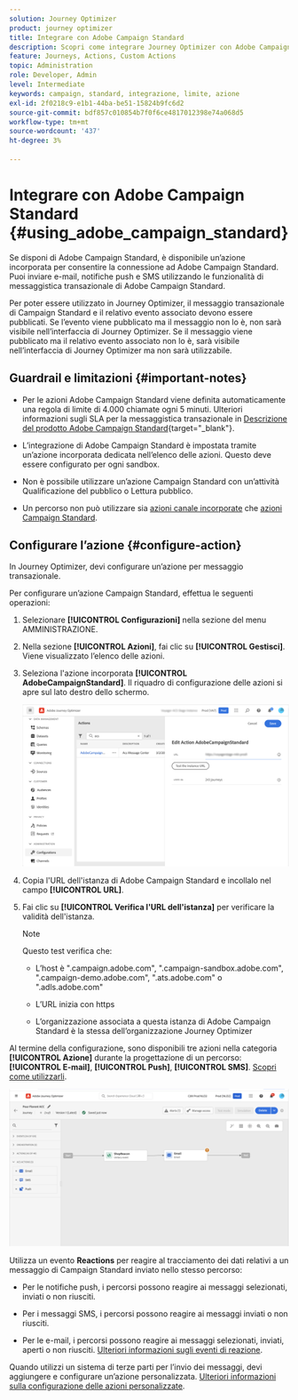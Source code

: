 ```yaml
---
solution: Journey Optimizer
product: journey optimizer
title: Integrare con Adobe Campaign Standard
description: Scopri come integrare Journey Optimizer con Adobe Campaign Standard
feature: Journeys, Actions, Custom Actions
topic: Administration
role: Developer, Admin
level: Intermediate
keywords: campaign, standard, integrazione, limite, azione
exl-id: 2f0218c9-e1b1-44ba-be51-15824b9fc6d2
source-git-commit: bdf857c010854b7f0f6ce4817012398e74a068d5
workflow-type: tm+mt
source-wordcount: '437'
ht-degree: 3%

---
```


# Integrare con Adobe Campaign Standard {#using_adobe_campaign_standard}

Se disponi di Adobe Campaign Standard, è disponibile un’azione incorporata per consentire la connessione ad Adobe Campaign Standard. Puoi inviare e-mail, notifiche push e SMS utilizzando le funzionalità di messaggistica transazionale di Adobe Campaign Standard.

Per poter essere utilizzato in Journey Optimizer, il messaggio transazionale di Campaign Standard e il relativo evento associato devono essere pubblicati. Se l’evento viene pubblicato ma il messaggio non lo è, non sarà visibile nell’interfaccia di Journey Optimizer. Se il messaggio viene pubblicato ma il relativo evento associato non lo è, sarà visibile nell’interfaccia di Journey Optimizer ma non sarà utilizzabile.

## Guardrail e limitazioni {#important-notes}

* Per le azioni Adobe Campaign Standard viene definita automaticamente una regola di limite di 4.000 chiamate ogni 5 minuti. Ulteriori informazioni sugli SLA per la messaggistica transazionale in [Descrizione del prodotto Adobe Campaign Standard](https://helpx.adobe.com/it/legal/product-descriptions/campaign-standard.html){target="_blank"}.

* L’integrazione di Adobe Campaign Standard è impostata tramite un’azione incorporata dedicata nell’elenco delle azioni. Questo deve essere configurato per ogni sandbox.

* Non è possibile utilizzare un’azione Campaign Standard con un’attività Qualificazione del pubblico o Lettura pubblico.

* Un percorso non può utilizzare sia [azioni canale incorporate](../building-journeys/journeys-message.md) che [azioni Campaign Standard](../building-journeys/using-adobe-campaign-standard.md).

## Configurare l’azione {#configure-action}

In Journey Optimizer, devi configurare un’azione per messaggio transazionale.

Per configurare un’azione Campaign Standard, effettua le seguenti operazioni:

1. Selezionare **[!UICONTROL Configurazioni]** nella sezione del menu AMMINISTRAZIONE.

1. Nella sezione **[!UICONTROL Azioni]**, fai clic su **[!UICONTROL Gestisci]**. Viene visualizzato l’elenco delle azioni.

1. Seleziona l&#39;azione incorporata **[!UICONTROL AdobeCampaignStandard]**. Il riquadro di configurazione delle azioni si apre sul lato destro dello schermo.

   ![](assets/actioncampaign.png)

1. Copia l&#39;URL dell&#39;istanza di Adobe Campaign Standard e incollalo nel campo **[!UICONTROL URL]**.

1. Fai clic su **[!UICONTROL Verifica l&#39;URL dell&#39;istanza]** per verificare la validità dell&#39;istanza.

   >[!NOTE]
   >
   >Questo test verifica che:
   >
   >* L’host è &quot;.campaign.adobe.com&quot;, &quot;.campaign-sandbox.adobe.com&quot;, &quot;.campaign-demo.adobe.com&quot;, &quot;.ats.adobe.com&quot; o &quot;.adls.adobe.com&quot;
   >
   >* L’URL inizia con https
   >
   >* L’organizzazione associata a questa istanza di Adobe Campaign Standard è la stessa dell’organizzazione Journey Optimizer

Al termine della configurazione, sono disponibili tre azioni nella categoria **[!UICONTROL Azione]** durante la progettazione di un percorso: **[!UICONTROL E-mail]**, **[!UICONTROL Push]**, **[!UICONTROL SMS]**. [Scopri come utilizzarli](../building-journeys/using-adobe-campaign-standard.md).

![](assets/journey58.png)

Utilizza un evento **Reactions** per reagire al tracciamento dei dati relativi a un messaggio di Campaign Standard inviato nello stesso percorso:

* Per le notifiche push, i percorsi possono reagire ai messaggi selezionati, inviati o non riusciti.

* Per i messaggi SMS, i percorsi possono reagire ai messaggi inviati o non riusciti.

* Per le e-mail, i percorsi possono reagire ai messaggi selezionati, inviati, aperti o non riusciti. [Ulteriori informazioni sugli eventi di reazione](../building-journeys/reaction-events.md).

Quando utilizzi un sistema di terze parti per l’invio dei messaggi, devi aggiungere e configurare un’azione personalizzata. [Ulteriori informazioni sulla configurazione delle azioni personalizzate](../action/about-custom-action-configuration.md).